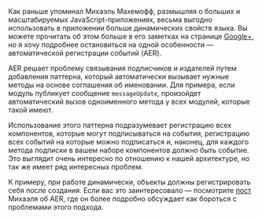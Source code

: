 <!-- ### Развитие идей медиатора: автоматическая регистрация событий -->

Как раньше упоминал Михаэль Махемофф, размышляя о больших и масштабируемых 
JavaScript-приложениях, весьма выгодно использовать в приложении больше динамических
свойств языка. Вы можете прочитать об этом больше в его заметках на странице
[Google+][12], но я хочу подробнее остановиться на одной особенности —
автоматической регистрации событий (AER).

AER решает проблему связывания подписчиков и издателей путем добавления паттерна,
который автоматически вызывает нужные методы на основе соглашения об именовании.
Для примера, если модуль публикует сообщение `messageUpdate`, произойдет
автоматический вызов одноименного метода у всех модулей, которые такой имеют.

Использование этого паттерна подразумевает регистрацию всех компонентов,
которые могут подписываться на события, регистрацию всех событий на которые
можно подписаться и, наконец, для каждого метода подписки в вашем наборе
компонентов должно быть событие. Это выглядит очень интересно по отношению
к нашей архитектуре, но так же имеет ряд интересных проблем.

К примеру, при работе динамически, объекты должны регистрировать себя после
создания. Если вас это заинтересовало — посмотрите [пост][13] Михаэля об AER,
где он более подробно обсуждает как бороться с проблемами этого подхода.

[12]: https://plus.google.com/106413090159067280619/posts/hDZkVrDXZR6
[13]: http://softwareas.com/automagic-event-registration
